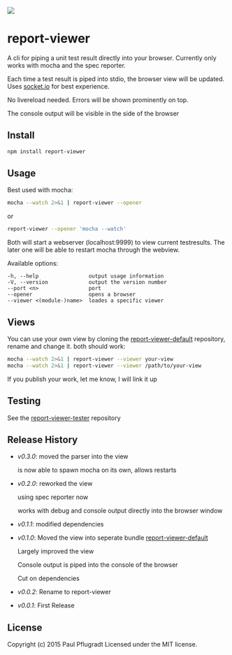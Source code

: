 ![](https://raw.githubusercontent.com/paulpflug/report-viewer/gh-pages/report-viewer.png)
# report-viewer

A cli for piping a unit test result directly into your browser.
Currently only works with mocha and the spec reporter.

Each time a test result is piped into stdio, the browser view will be updated.
Uses [socket.io](http://socket.io/) for best experience.

No livereload needed.
Errors will be shown prominently on top.

The console output will be visible in the side of the browser

## Install

```sh
npm install report-viewer

```

## Usage
Best used with mocha:
```sh
mocha --watch 2>&1 | report-viewer --opener
```
or
```sh
report-viewer --opener 'mocha --watch'
```
Both will start a webserver (localhost:9999) to view current testresults.
The later one will be able to restart mocha through the webview.

Available options:
```
-h, --help                output usage information
-V, --version             output the version number
--port <n>                port
--opener                  opens a browser
--viewer <(module-)name>  loades a specific viewer
```

## Views

You can use your own view by cloning the [report-viewer-default](https://github.com/paulpflug/report-viewer-default) repository, rename and change it.
both should work:
```sh
mocha --watch 2>&1 | report-viewer --viewer your-view
mocha --watch 2>&1 | report-viewer --viewer /path/to/your-view
```

If you publish your work, let me know, I will link it up

## Testing

See the [report-viewer-tester](https://github.com/paulpflug/report-viewer-tester) repository

## Release History
 - *v0.3.0*:
    moved the parser into the view

    is now able to spawn mocha on its own, allows restarts
 - *v0.2.0*: 
    reworked the view

    using spec reporter now

    works with debug and console output directly into the browser window
 - *v0.1.1*: modified dependencies
 - *v0.1.0*: 
   Moved the view into seperate bundle [report-viewer-default](https://github.com/paulpflug/report-viewer-default)

   Largely improved the view

   Console output is piped into the console of the browser

   Cut on dependencies

 - *v0.0.2*: Rename to report-viewer
 - *v0.0.1*: First Release

## License
Copyright (c) 2015 Paul Pflugradt
Licensed under the MIT license.
